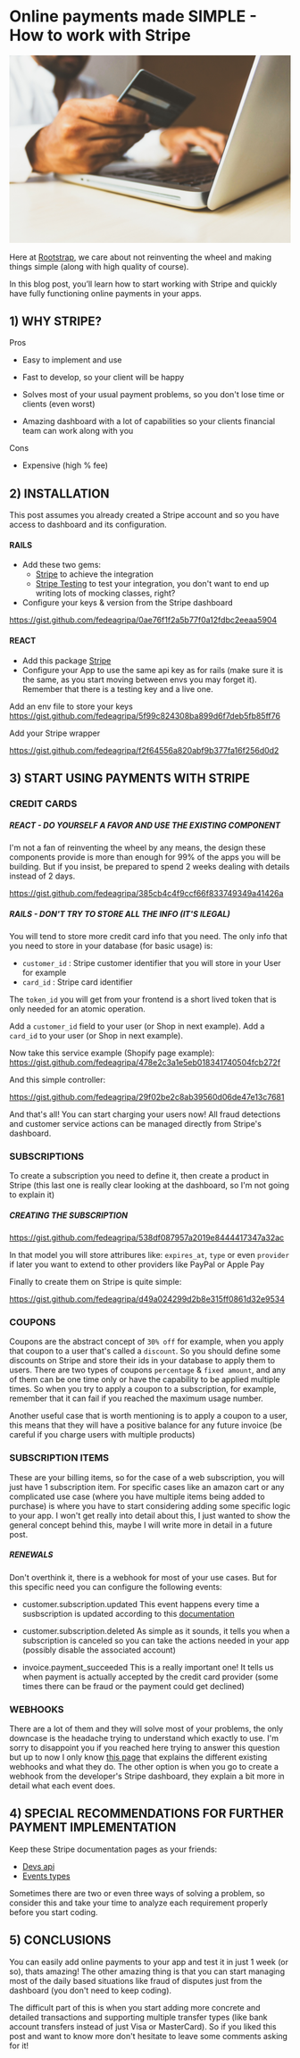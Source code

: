 # **Online payments made SIMPLE - How to work with Stripe**

![main image](images/payment.jpg)

Here at [Rootstrap](https://www.rootstrap.com/mobile-app-development-los-angeles/), we care about not reinventing the wheel and making things simple (along with high quality of course).

In this blog post, you’ll learn how to start working with Stripe and quickly have fully functioning online payments in your apps.


## 1) WHY STRIPE?

Pros

 - Easy to implement and use

 - Fast to develop, so your client will be happy

 - Solves most of your usual payment problems, so you don't lose time or clients (even worst)

 - Amazing dashboard with a lot of capabilities so your clients financial team can work along with you

Cons

 - Expensive (high % fee)

## 2) INSTALLATION

This post assumes you already created a Stripe account and so you have access to dashboard and its configuration.

#### RAILS

- Add these two gems:
    - [Stripe](https://github.com/stripe/stripe-ruby) to achieve the integration
    - [Stripe Testing](https://github.com/stripe-ruby-mock/stripe-ruby-mock) to test your integration, you don't want to end up writing lots of mocking classes, right?
- Configure your keys & version from the Stripe dashboard

https://gist.github.com/fedeagripa/0ae76f1f2a5b77f0a12fdbc2eeaa5904

#### REACT

- Add this package [Stripe](https://github.com/stripe/react-stripe-elements)
- Configure your App to use the same api key as for rails (make sure it is the same, as you start moving between envs you may forget it). Remember that there is a testing key and a live one.

Add an env file to store your keys
https://gist.github.com/fedeagripa/5f99c824308ba899d6f7deb5fb85ff76

Add your Stripe wrapper

https://gist.github.com/fedeagripa/f2f64556a820abf9b377fa16f256d0d2

## 3) START USING PAYMENTS WITH STRIPE

### CREDIT CARDS

##### REACT - DO YOURSELF A FAVOR AND USE THE EXISTING COMPONENT

I'm not a fan of reinventing the wheel by any means, the design these components provide is more than enough for 99% of the apps you will be building. But if you insist, be prepared to spend 2 weeks dealing with details instead of 2 days.

https://gist.github.com/fedeagripa/385cb4c4f9ccf66f833749349a41426a


##### RAILS - DON'T TRY TO STORE ALL THE INFO (IT'S ILEGAL)

You will tend to store more credit card info that you need. The only info that you need to store in your database (for basic usage) is:
  - `customer_id` : Stripe customer identifier that you will store in your User for example
  - `card_id` : Stripe card identifier

The `token_id` you will get from your frontend is a short lived token that is only needed for an atomic operation.

Add a `customer_id` field to your user (or Shop in next example).
Add a `card_id` to your user (or Shop in next example).

Now take this service example (Shopify page example):
https://gist.github.com/fedeagripa/478e2c3a1e5eb018341740504fcb272f

And this simple controller:

https://gist.github.com/fedeagripa/29f02be2c8ab39560d06de47e13c7681

And that's all! You can start charging your users now!
All fraud detections and customer service actions can be managed directly from Stripe's dashboard.

### SUBSCRIPTIONS
To create a subscription you need to define it, then create a product in Stripe (this last one is really clear looking at the dashboard, so I'm not going to explain it)

##### CREATING THE SUBSCRIPTION
https://gist.github.com/fedeagripa/538df087957a2019e8444417347a32ac

In that model you will store attribures like: `expires_at`, `type` or even `provider` if later you want to extend to other providers like PayPal or Apple Pay

Finally to create them on Stripe is quite simple:

https://gist.github.com/fedeagripa/d49a024299d2b8e315ff0861d32e9534

### COUPONS
Coupons are the abstract concept of `30% off` for example, when you apply that coupon to a user that's called a `discount`.
So you should define some discounts on Stripe and store their ids in your database to apply them to users.
There are two types of coupons `percentage` & `fixed amount`, and any of them can be one time only or have the capability to be applied multiple times. So when you try to apply a coupon to a subscription, for example, remember that it can fail if you reached the maximum usage number.

Another useful case that is worth mentioning is to apply a coupon to a user, this means that they will have a positive balance for any future invoice (be careful if you charge users with multiple products)

### SUBSCRIPTION ITEMS
These are your billing items, so for the case of a web subscription, you will just have 1 subscription item. For specific cases like an amazon cart or any complicated use case (where you have multiple items being added to purchase) is where you have to start considering adding some specific logic to your app.
I won't get really into detail about this, I just wanted to show the general concept behind this, maybe I will write more in detail in a future post.

##### RENEWALS
Don't overthink it, there is a webhook for most of your use cases. But for this specific need you can configure the following events:

 - customer.subscription.updated
This event happens every time a susbscription is updated according to this [documentation](https://stripe.com/docs/billing/subscriptions/change)

 - customer.subscription.deleted
As simple as it sounds, it tells you when a subscription is canceled so you can take the actions needed in your app (possibly disable the associated account)

 - invoice.payment_succeeded
This is a really important one! It tells us when payment is actually accepted by the credit card provider (some times there can be fraud or the payment could get declined)

### WEBHOOKS
There are a lot of them and they will solve most of your problems, the only downcase is the headache trying to understand which exactly to use.
I'm sorry to disappoint you if you reached here trying to answer this question but up to now I only know [this page](https://stripe.com/docs/api/events/types) that explains the different existing webhooks and what they do. The other option is when you go to create a webhook from the developer's Stripe dashboard, they explain a bit more in detail what each event does.

## 4) SPECIAL RECOMMENDATIONS FOR FURTHER PAYMENT IMPLEMENTATION
Keep these Stripe documentation pages as your friends:
 - [Devs api](https://stripe.com/docs/api/)
 - [Events types](https://stripe.com/docs/api/events/types)

Sometimes there are two or even three ways of solving a problem, so consider this and take your time to analyze each requirement properly before you start coding.

## 5) CONCLUSIONS
You can easily add online payments to your app and test it in just 1 week (or so), thats amazing! The other amazing thing is that you can start managing most of the daily based situations like fraud of disputes just from the dashboard (you don't need to keep coding).

The difficult part of this is when you start adding more concrete and detailed transactions and supporting multiple transfer types (like bank account transfers instead of just Visa or MasterCard). So if you liked this post and want to know more don't hesitate to leave some comments asking for it!
